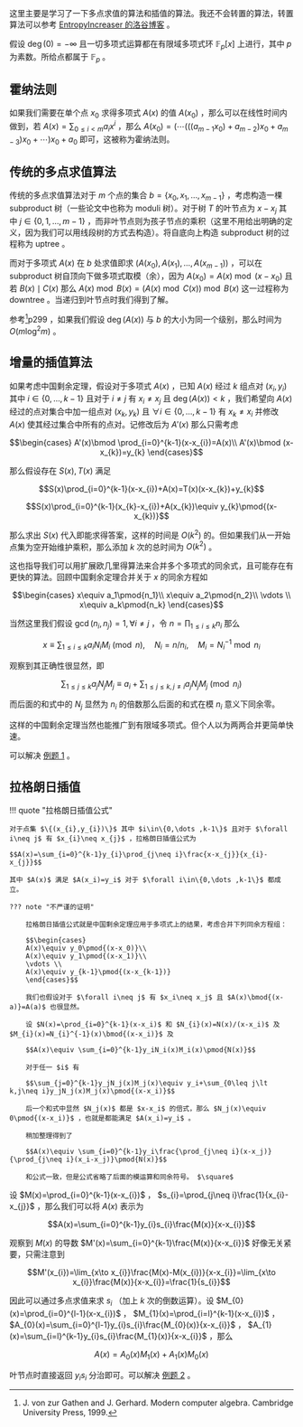 这里主要是学习了一下多点求值的算法和插值的算法。我还不会转置的算法，转置算法可以参考 [EntropyIncreaser 的洛谷博客](https://www.luogu.com.cn/blog/EntropyIncreaser/solution-p5050) 。

假设 $\deg(0)=-\infty$ 且一切多项式运算都在有限域多项式环 $\mathbb{F}_p[x]$ 上进行，其中 $p$ 为素数。所给点都属于 $\mathbb{F}_{p}$ 。

## 霍纳法则

如果我们需要在单个点 $x_{0}$ 求得多项式 $A(x)$ 的值 $A(x_{0})$ ，那么可以在线性时间内做到，若 $A(x)=\sum_{0\leq i\lt m}a_{i}x^{i}$ ，那么 $A(x_{0})=(\cdots (((a_{m-1}x_{0})+a_{m-2})x_{0}+a_{m-3})x_{0}+\cdots )x_{0}+a_{0}$ 即可，这被称为霍纳法则。

## 传统的多点求值算法

传统的多点求值算法对于 $m$ 个点的集合 $b=\{x_{0},x_{1},\dots ,x_{m-1}\}$ ，考虑构造一棵 subproduct 树（一些论文中也称为 moduli 树）。对于树 $T$ 的叶节点为 $x-x_{j}$ 其中 $j\in\{0,1,\dots, m-1\}$ ，而非叶节点则为孩子节点的乘积（这里不用给出明确的定义，因为我们可以用线段树的方式去构造）。将自底向上构造 subproduct 树的过程称为 uptree 。

而对于多项式 $A(x)$ 在 $b$ 处求值即求 $(A(x_{0}),A(x_{1}),\dots ,A(x_{m-1}))$ ，可以在 subproduct 树自顶向下做多项式取模（余），因为 $A(x_{0})=A(x)\bmod (x-x_{0})$ 且若 $B(x)\mid C(x)$ 那么 $A(x)\bmod B(x)=(A(x)\bmod C(x))\bmod B(x)$ 这一过程称为 downtree 。当递归到叶节点时我们得到了解。

参考[^1]p299 ，如果我们假设 $\deg(A(x))$ 与 $b$ 的大小为同一个级别，那么时间为 $O(m\log^2m)$ 。

## 增量的插值算法

如果考虑中国剩余定理，假设对于多项式 $A(x)$ ，已知 $A(x)$ 经过 $k$ 组点对 $(x_{i},y_{i})$ 其中 $i\in\{0,\dots ,k-1\}$ 且对于 $i\neq j$ 有 $x_{i}\neq x_{j}$ 且 $\deg(A(x))\lt k$ ，我们希望向 $A(x)$ 经过的点对集合中加一组点对 $(x_{k},y_{k})$ 且 $\forall i\in\{0,\dots ,k-1\}$ 有 $x_{k}\neq x_{i}$ 并修改 $A(x)$ 使其经过集合中所有的点对。记修改后为 $A'(x)$ 那么只需考虑

$$\begin{cases}
A'(x)\bmod \prod_{i=0}^{k-1}(x-x_{i})=A(x)\\
A'(x)\bmod (x-x_{k})=y_{k}
\end{cases}$$

那么假设存在 $S(x),T(x)$ 满足

$$S(x)\prod_{i=0}^{k-1}(x-x_{i})+A(x)=T(x)(x-x_{k})+y_{k}$$

$$S(x)\prod_{i=0}^{k-1}(x_{k}-x_{i})+A(x_{k})\equiv y_{k}\pmod{(x-x_{k})}$$

那么求出 $S(x)$ 代入即能求得答案，这样的时间是 $O(k^{2})$ 的。但如果我们从一开始点集为空开始维护乘积，那么添加 $k$ 次的总时间为 $O(k^{2})$ 。

这也指导我们可以用扩展欧几里得算法来合并多个多项式的同余式，且可能存在有更快的算法。回顾中国剩余定理合并关于 $x$ 的同余方程如

$$\begin{cases}
x\equiv a_1\pmod{n_1}\\
x\equiv a_2\pmod{n_2}\\
\vdots \\
x\equiv a_k\pmod{n_k}
\end{cases}$$

当然这里我们假设 $\gcd(n_i,n_j)=1,\forall i\neq j$ ，令 $n=\prod_{1\leq i\leq k}n_i$ 那么

$$x\equiv \sum_{1\leq i\leq k}a_iN_iM_i\pmod{n},\quad N_i=n/n_i,\quad M_i=N_i^{-1}\bmod{n_i}$$

观察到其正确性很显然，即

$$\sum_{1\leq j\leq k}a_jN_jM_j\equiv a_i+\sum_{1\leq j\leq k,j\neq i}a_jN_jM_j\pmod{n_i}$$

而后面的和式中的 $N_j$ 显然为 $n_i$ 的倍数那么后面的和式在模 $n_i$ 意义下同余零。

这样的中国剩余定理当然也能推广到有限域多项式。但个人以为两两合并更简单快速。

可以解决 [例题 1](https://loj.ac/p/165) 。

## 拉格朗日插值

!!! quote "拉格朗日插值公式"

    对于点集 $\{(x_{i},y_{i})\}$ 其中 $i\in\{0,\dots ,k-1\}$ 且对于 $\forall i\neq j$ 有 $x_{i}\neq x_{j}$ ，拉格朗日插值公式为

    $$A(x)=\sum_{i=0}^{k-1}y_{i}\prod_{j\neq i}\frac{x-x_{j}}{x_{i}-x_{j}}$$

    其中 $A(x)$ 满足 $A(x_i)=y_i$ 对于 $\forall i\in\{0,\dots ,k-1\}$ 都成立。

    ??? note "不严谨的证明"

        拉格朗日插值公式就是中国剩余定理应用于多项式上的结果，考虑合并下列同余方程组：

        $$\begin{cases}
        A(x)\equiv y_0\pmod{(x-x_0)}\\
        A(x)\equiv y_1\pmod{(x-x_1)}\\
        \vdots \\
        A(x)\equiv y_{k-1}\pmod{(x-x_{k-1})}
        \end{cases}$$

        我们也假设对于 $\forall i\neq j$ 有 $x_i\neq x_j$ 且 $A(x)\bmod{(x-a)}=A(a)$ 也很显然。

        设 $N(x)=\prod_{i=0}^{k-1}(x-x_i)$ 和 $N_{i}(x)=N(x)/(x-x_i)$ 及 $M_{i}(x)=N_{i}^{-1}(x)\bmod{(x-x_i)}$ 及

        $$A(x)\equiv \sum_{i=0}^{k-1}y_iN_i(x)M_i(x)\pmod{N(x)}$$

        对于任一 $i$ 有

        $$\sum_{j=0}^{k-1}y_jN_j(x)M_j(x)\equiv y_i+\sum_{0\leq j\lt k,j\neq i}y_jN_j(x)M_j(x)\pmod{(x-x_i)}$$

        后一个和式中显然 $N_j(x)$ 都是 $x-x_i$ 的倍式，那么 $N_j(x)\equiv 0\pmod{(x-x_i)}$ ，也就是都能满足 $A(x_i)=y_i$ 。

        稍加整理得到了

        $$A(x)\equiv \sum_{i=0}^{k-1}y_i\frac{\prod_{j\neq i}(x-x_j)}{\prod_{j\neq i}(x_i-x_j)}\pmod{N(x)}$$

        和公式一致，但是公式省略了后面的模运算和同余符号。 $\square$

设 $M(x)=\prod_{i=0}^{k-1}(x-x_{i})$ ， $s_{i}=\prod_{j\neq i}\frac{1}{x_{i}-x_{j}}$ ，那么我们可以将 $A(x)$ 表示为

$$A(x)=\sum_{i=0}^{k-1}y_{i}s_{i}\frac{M(x)}{x-x_{i}}$$

观察到 $M(x)$ 的导数 $M'(x)=\sum_{i=0}^{k-1}\frac{M(x)}{x-x_{i}}$ 好像无关紧要，只需注意到

$$M'(x_{i})=\lim_{x\to x_{i}}\frac{M(x)-M(x_{i})}{x-x_{i}}=\lim_{x\to x_{i}}\frac{M(x)}{x-x_{i}}=\frac{1}{s_{i}}$$

因此可以通过多点求值来求 $s_{i}$ （加上 $k$ 次的倒数运算）。设 $M_{0}(x)=\prod_{i=0}^{l-1}(x-x_{i})$ ， $M_{1}(x)=\prod_{i=l}^{k-1}(x-x_{i})$  ， $A_{0}(x)=\sum_{i=0}^{l-1}y_{i}s_{i}\frac{M_{0}(x)}{x-x_{i}}$ ， $A_{1}(x)=\sum_{i=l}^{k-1}y_{i}s_{i}\frac{M_{1}(x)}{x-x_{i}}$ ，那么

$$A(x)=A_{0}(x)M_{1}(x)+A_{1}(x)M_{0}(x)$$

叶节点时直接返回 $y_{i}s_{i}$ 分治即可。可以解决 [例题 2](https://www.luogu.com.cn/problem/P5158) 。

[^1]: J. von zur Gathen and J. Gerhard. Modern computer algebra. Cambridge University Press, 1999.
